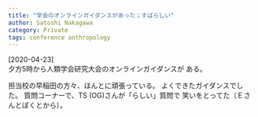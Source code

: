 ```yaml
---
title: "学会のオンラインガイダンスがあった；すばらしい"
author: Satoshi Nakagawa
category: Private
tags: conference anthropology
---
```


[2020-04-23]  
 夕方5時から人類学会研究大会のオンラインガイダンスが
ある。

 担当校の早稲田の方々、ほんとに頑張っている。
よくできたガイダンスでした。
質問コーナーで、TS (OG)さんが「らしい」質問で
笑いをとってた（Ｅさんとぼくとから）。

